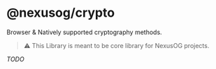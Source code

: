 # @nexusog/crypto

Browser & Natively supported cryptography methods.

> :warning: This Library is meant to be core library for NexusOG projects.

_TODO_
